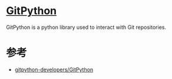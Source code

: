 [GitPython](gitpython.readthedocs.org)
======================================
GitPython is a python library used to interact with Git repositories.


# 参考
 - [gitpython-developers/GitPython](https://github.com/gitpython-developers/GitPython)
